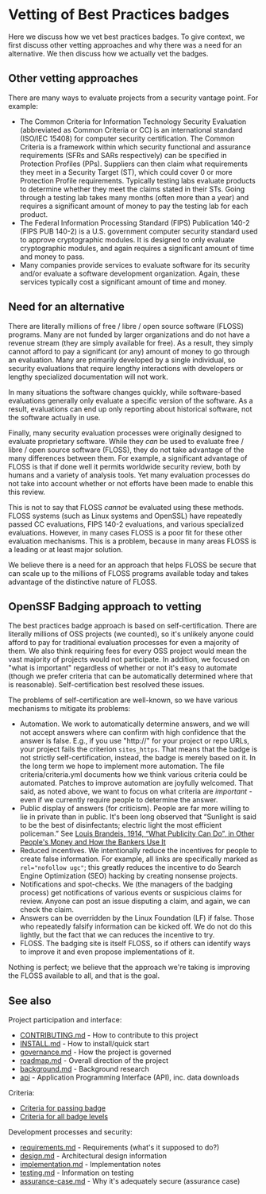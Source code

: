# Vetting of Best Practices badges

<!-- SPDX-License-Identifier: (MIT OR CC-BY-3.0+) -->

Here we discuss how we vet best practices badges.
To give context, we first discuss other vetting approaches
and why there was a need for an alternative.
We then discuss how we actually vet the badges.

## Other vetting approaches

There are many ways to evaluate projects from a security vantage point.
For example:

* The Common Criteria for Information Technology Security Evaluation
  (abbreviated as Common Criteria or CC) is
  an international standard (ISO/IEC 15408) for computer security certification.
  The Common Criteria is a framework within which security functional and
  assurance requirements (SFRs and SARs respectively) can be specified in
  Protection Profiles (PPs).
  Suppliers can then claim what requirements they meet in a Security Target
  (ST), which could cover 0 or more Protection Profile requirements.
  Typically testing labs evaluate products to determine
  whether they meet the claims stated in their STs.
  Going through a testing lab takes many months (often more than a year)
  and requires a significant amount of money to pay the testing lab for
  each product.
* The Federal Information Processing Standard (FIPS) Publication 140-2
  (FIPS PUB 140-2) is a U.S. government computer security standard used
  to approve cryptographic modules.
  It is designed to only evaluate cryptographic modules, and again
  requires a significant amount of time and money to pass.
* Many companies provide services to evaluate software for its security
  and/or evaluate a software development organization.
  Again, these services typically cost a significant amount of time and money.

## Need for an alternative

There are literally millions of free / libre / open source software (FLOSS)
programs.
Many are not funded by larger organizations and do not have a revenue stream
(they are simply available for free).
As a result, they simply cannot afford to pay a
significant (or any) amount of money to go through an evaluation.
Many are primarily developed by a single individual, so security evaluations
that require lengthy interactions with developers or lengthy specialized
documentation will not work.

In many situations the software changes quickly,
while software-based evaluations generally
only evaluate a specific version of the software.
As a result, evaluations can end up only reporting about historical software,
not the software actually in use.

Finally, many security evaluation processes were originally designed
to evaluate proprietary software.
While they *can* be used to evaluate
free / libre / open source software (FLOSS),
they do not take advantage of the many differences between them.
For example, a significant advantage of FLOSS is that if done well
it permits worldwide security review,
both by humans and a variety of analysis tools.
Yet many evaluation processes do not take into account whether or not
efforts have been made to enable this this review.

This is not to say that FLOSS *cannot* be evaluated using these methods.
FLOSS systems (such as Linux systems and OpenSSL)
have repeatedly passed CC evaluations, FIPS 140-2 evaluations,
and various specialized evaluations.
However, in many cases FLOSS is a poor fit for these other evaluation
mechanisms.
This is a problem, because in many areas FLOSS is a leading or at least
major solution.

We believe there is a need for an approach that helps FLOSS be secure
that can scale up to the millions of FLOSS programs available today and
takes advantage of the distinctive nature of FLOSS.

## OpenSSF Badging approach to vetting

The best practices badge approach is based on self-certification.
There are literally millions of OSS projects (we counted), so it's unlikely
anyone could afford to pay for traditional evaluation processes for even a
majority of them. We also think requiring fees for every OSS project would
mean the vast majority of projects would not participate. In addition,
we focused on "what is important" regardless of whether or not it's
easy to automate (though we prefer criteria that can be automatically
determined where that is reasonable).
Self-certification best resolved these issues.

The problems of self-certification are well-known, so we have various
mechanisms to mitigate its problems:

* Automation. We work to automatically determine answers, and we will not accept answers where can confirm with high confidence that the answer is false. E.g., if you use "http://" for your project or repo URLs, your project fails the criterion `sites_https`. That means that the badge is not strictly self-certification, instead, the badge is merely based on it. In the long term we hope to implement more automation. The file criteria/criteria.yml documents how we think various criteria could be automated. Patches to improve automation are joyfully welcomed.  That said, as noted above, we want to focus on what criteria are *important* - even if we currently require people to determine the answer.
* Public display of answers (for criticism).  People are far more willing to lie in private than in public. It's been long observed that
 “Sunlight is said to be the best of disinfectants; electric light the most efficient policeman.” See [Louis Brandeis, 1914, “What Publicity Can Do”, in Other People's Money and How the Bankers Use It](http://louisville.edu/law/library/special-collections/the-louis-d.-brandeis-collection/other-peoples-money-chapter-v)
* Reduced incentives. We intentionally reduce the incentives for people to create false information.  For example, all links are specifically marked as `rel="nofollow ugc"`; this greatly reduces the incentive to do Search Engine Optimization (SEO) hacking by creating nonsense projects.
* Notifications and spot-checks. We (the managers of the badging process) get notifications of various events or suspicious claims for review. Anyone can post an issue disputing a claim, and again, we can check the claim.
* Answers can be overridden by the Linux Foundation (LF) if false. Those who repeatedly falsify information can be kicked off. We do not do this lightly, but the fact that we can reduces the incentive to try.
* FLOSS.  The badging site is itself FLOSS, so if others can identify ways to improve it and even propose implementations of it.

Nothing is perfect; we believe that the approach we're taking is
improving the FLOSS available to all, and that is the goal.

## See also

Project participation and interface:

* [CONTRIBUTING.md](../CONTRIBUTING.md) - How to contribute to this project
* [INSTALL.md](INSTALL.md) - How to install/quick start
* [governance.md](governance.md) - How the project is governed
* [roadmap.md](roadmap.md) - Overall direction of the project
* [background.md](background.md) - Background research
* [api](api.md) - Application Programming Interface (API), inc. data downloads

Criteria:

* [Criteria for passing badge](https://bestpractices.coreinfrastructure.org/criteria/0)
* [Criteria for all badge levels](https://bestpractices.coreinfrastructure.org/criteria)

Development processes and security:

* [requirements.md](requirements.md) - Requirements (what's it supposed to do?)
* [design.md](design.md) - Architectural design information
* [implementation.md](implementation.md) - Implementation notes
* [testing.md](testing.md) - Information on testing
* [assurance-case.md](assurance-case.md) - Why it's adequately secure (assurance case)
